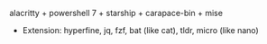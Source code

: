 alacritty + powershell 7 + starship + carapace-bin + mise
- Extension: hyperfine, jq, fzf, bat (like cat), tldr, micro (like nano)
